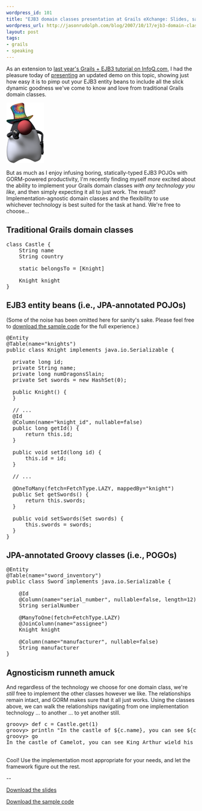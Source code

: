 ```yaml
---
wordpress_id: 101
title: "EJB3 domain classes presentation at Grails eXchange: Slides, sample code, & rampant agnosticism"
wordpress_url: http://jasonrudolph.com/blog/2007/10/17/ejb3-domain-classes-presentation-at-grails-exchange-slides-sample-code-rampant-agnosticism/
layout: post
tags:
- grails
- speaking
---
```

As an extension to [last year's Grails + EJB3 tutorial on InfoQ.com](http://www.infoq.com/news/grails-ejb-tutorial "InfoQ Article: Grails + EJB Domain Models Step-by-Step"), I had the pleasure today of [presenting](http://www.grails-exchange.com/jason-rudolph "Grails eXchange 2007 : Jason Rudolph : EJB3 Entities and Grails") an updated demo on this topic, showing just how easy it is to pimp out your EJB3 entity beans to include all the slick dynamic goodness we've come to know and love from traditional Grails domain classes.  

 ![Groovy Duke - Pimp Extraordinaire](/resources/20071017-uncle-duke-logo.png)

But as much as I enjoy infusing boring, statically-typed EJB3 POJOs with GORM-powered productivity, I'm recently finding myself *more* excited about the ability to implement your Grails domain classes *with any technology you like*, and then simply expecting it all to just work.  The result?  Implementation-agnostic domain classes and the flexibility to use whichever technology is best suited for the task at hand.  We're free to choose...

## Traditional Grails domain classes

<pre lang="groovy">
class Castle {
    String name
    String country

    static belongsTo = [Knight]

    Knight knight
}
</pre>

## EJB3 entity beans (i.e., JPA-annotated POJOs)

(Some of the noise has been omitted here for sanity's sake.  Please feel free to [download the sample code](http://jasonrudolph.com/downloads/presentations/Grails_eXchange-EJB3_Entities_and_Grails-Example_Code.zip) for the full experience.)

<pre>
@Entity
@Table(name="knights")
public class Knight implements java.io.Serializable {

  private long id;
  private String name;
  private long numDragonsSlain;
  private Set<Sword> swords = new HashSet<Sword>(0);

  public Knight() {
  }

  // ...
  @Id
  @Column(name="knight_id", nullable=false)
  public long getId() {
      return this.id;
  }

  public void setId(long id) {
      this.id = id;
  }

  // ...

  @OneToMany(fetch=FetchType.LAZY, mappedBy="knight")
  public Set<Sword> getSwords() {
      return this.swords;
  }

  public void setSwords(Set<Sword> swords) {
      this.swords = swords;
  }          
}
</pre>

## JPA-annotated Groovy classes (i.e., POGOs)

<pre>
@Entity
@Table(name="sword_inventory")
public class Sword implements java.io.Serializable {

    @Id
    @Column(name="serial_number", nullable=false, length=12)
    String serialNumber

    @ManyToOne(fetch=FetchType.LAZY)
    @JoinColumn(name="assignee")
    Knight knight

    @Column(name="manufacturer", nullable=false)
    String manufacturer
}
</pre>

## Agnosticism runneth amuck

And regardless of the technology we choose for one domain class, we're *still* free to implement the other classes however we like.  The relationships remain intact, and GORM makes sure that it all just works.  Using the classes above, we can walk the relationships navigating from one implementation technology ... to another ... to yet another still.

<pre lang="text">
groovy> def c = Castle.get(1)
groovy> println "In the castle of ${c.name}, you can see ${c.knight.name} wield his mighty collection of ${c.knight.swords.size()} swords."
groovy> go
In the castle of Camelot, you can see King Arthur wield his mighty collection of 7 swords.
</pre>     

&nbsp;     
Cool!  Use the implementation most appropriate for your needs, and let the framework figure out the rest.

--

[Download the slides](http://jasonrudolph.com/downloads/presentations/Grails_eXchange-EJB3_Entities_and_Grails.pdf)

[Download the sample code](http://jasonrudolph.com/downloads/presentations/Grails_eXchange-EJB3_Entities_and_Grails-Example_Code.zip)
